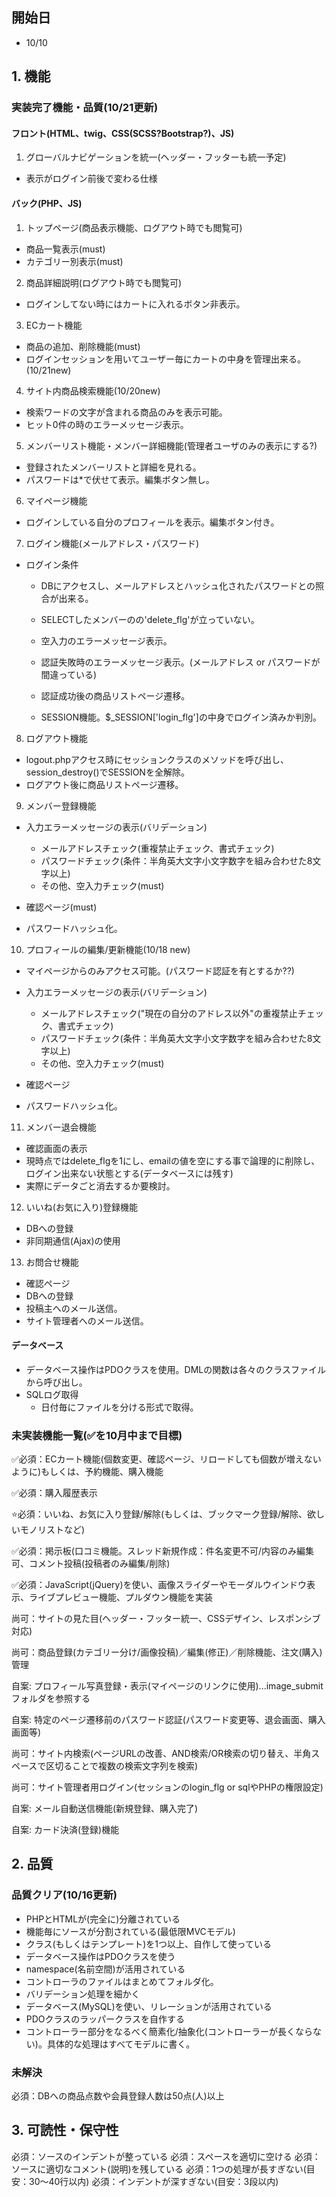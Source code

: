 ## 開始日
+ 10/10

## 1. 機能

### 実装完了機能・品質(10/21更新)

#### フロント(HTML、twig、CSS(SCSS?Bootstrap?)、JS)
1. グローバルナビゲーションを統一(ヘッダー・フッターも統一予定)
+ 表示がログイン前後で変わる仕様

#### バック(PHP、JS)
1. トップページ(商品表示機能、ログアウト時でも閲覧可)  
+ 商品一覧表示(must)
+ カテゴリー別表示(must)

2. 商品詳細説明(ログアウト時でも閲覧可)
+ ログインしてない時にはカートに入れるボタン非表示。

3. ECカート機能
+ 商品の追加、削除機能(must)
+ ログインセッションを用いてユーザー毎にカートの中身を管理出来る。(10/21new)

4. サイト内商品検索機能(10/20new)
+ 検索ワードの文字が含まれる商品のみを表示可能。
+ ヒット0件の時のエラーメッセージ表示。

5. メンバーリスト機能・メンバー詳細機能(管理者ユーザのみの表示にする?)
+ 登録されたメンバーリストと詳細を見れる。
+ パスワードは*で伏せて表示。編集ボタン無し。

6. マイページ機能
+ ログインしている自分のプロフィールを表示。編集ボタン付き。

7. ログイン機能(メールアドレス・パスワード)
+ ログイン条件
  + DBにアクセスし、メールアドレスとハッシュ化されたパスワードとの照合が出来る。
  + SELECTしたメンバーのの'delete_flg'が立っていない。
  
  + 空入力のエラーメッセージ表示。
  + 認証失敗時のエラーメッセージ表示。(メールアドレス or パスワードが間違っている)
  + 認証成功後の商品リストページ遷移。
  + SESSION機能。$_SESSION['login_flg']の中身でログイン済みか判別。

8. ログアウト機能
+ logout.phpアクセス時にセッションクラスのメソッドを呼び出し、session_destroy()でSESSIONを全解除。
+ ログアウト後に商品リストページ遷移。

9. メンバー登録機能
+ 入力エラーメッセージの表示(バリデーション)
  + メールアドレスチェック(重複禁止チェック、書式チェック)
  + パスワードチェック(条件：半角英大文字小文字数字を組み合わせた8文字以上)
  + その他、空入力チェック(must)

+ 確認ページ(must)
+ パスワードハッシュ化。
  
10. プロフィールの編集/更新機能(10/18 new)
+ マイページからのみアクセス可能。(パスワード認証を有とするか??)
+ 入力エラーメッセージの表示(バリデーション)
  + メールアドレスチェック("現在の自分のアドレス以外"の重複禁止チェック、書式チェック)
  + パスワードチェック(条件：半角英大文字小文字数字を組み合わせた8文字以上)
  + その他、空入力チェック(must)
    
+ 確認ページ
+ パスワードハッシュ化。
  
11. メンバー退会機能
+ 確認画面の表示
+ 現時点ではdelete_flgを1にし、emailの値を空にする事で論理的に削除し、ログイン出来ない状態とする(データベースには残す)
+ 実際にデータごと消去するか要検討。

12. いいね(お気に入り)登録機能
+ DBへの登録
+ 非同期通信(Ajax)の使用

13. お問合せ機能    
+ 確認ページ
+ DBへの登録
+ 投稿主へのメール送信。
+ サイト管理者へのメール送信。

#### データベース
+ データベース操作はPDOクラスを使用。DMLの関数は各々のクラスファイルから呼び出し。
+ SQLログ取得
  + 日付毎にファイルを分ける形式で取得。
  

### 未実装機能一覧(✅を10月中まで目標)


✅必須：ECカート機能(個数変更、確認ページ、リロードしても個数が増えないように)もしくは、予約機能、購入機能

✅必須：購入履歴表示

⭐️必須：いいね、お気に入り登録/解除(もしくは、ブックマーク登録/解除、欲しいモノリストなど)

✅必須：掲示板(口コミ機能。スレッド新規作成：件名変更不可/内容のみ編集可、コメント投稿(投稿者のみ編集/削除)

✅必須：JavaScript(jQuery)を使い、画像スライダーやモーダルウインドウ表示、ライブプレビュー機能、プルダウン機能を実装

尚可：サイトの見た目(ヘッダー・フッター統一、CSSデザイン、レスポンシブ対応)

尚可：商品登録(カテゴリー分け/画像投稿)／編集(修正)／削除機能、注文(購入)管理

自案: プロフィール写真登録・表示(マイページのリンクに使用)...image_submitフォルダを参照する

自案: 特定のページ遷移前のパスワード認証(パスワード変更等、退会画面、購入画面等)

尚可：サイト内検索(ページURLの改善、AND検索/OR検索の切り替え、半角スペースで区切ることで複数の検索文字列を検索)


尚可：サイト管理者用ログイン(セッションのlogin_flg or sqlやPHPの権限設定)

自案: メール自動送信機能(新規登録、購入完了)

自案: カード決済(登録)機能 


## 2. 品質

### 品質クリア(10/16更新)

+ PHPとHTMLが(完全に)分離されている
+ 機能毎にソースが分割されている(最低限MVCモデル)
+ クラス(もしくはテンプレート)を1つ以上、自作して使っている
+ データベース操作はPDOクラスを使う
+ namespace(名前空間)が活用されている
+ コントローラのファイルはまとめてフォルダ化。
+ バリデーション処理を細かく
+ データベース(MySQL)を使い、リレーションが活用されている
+ PDOクラスのラッパークラスを自作する
+ コントローラー部分をなるべく簡素化/抽象化(コントローラーが長くならない)。具体的な処理はすべてモデルに書く。

### 未解決

必須：DBへの商品点数や会員登録人数は50点(人)以上


## 3. 可読性・保守性

必須：ソースのインデントが整っている
必須：スペースを適切に空ける
必須：ソースに適切なコメント(説明)を残している
必須：1つの処理が長すぎない(目安：30～40行以内)
必須：インデントが深すぎない(目安：3段以内)